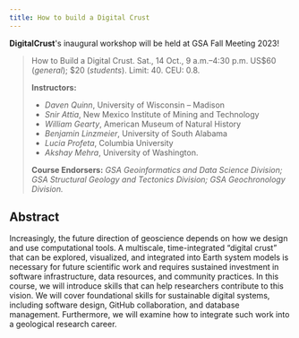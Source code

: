 ```yaml
---
title: How to build a Digital Crust
---
```


**DigitalCrust**'s inaugural workshop will be held at GSA Fall Meeting 2023!

> How to Build a Digital Crust. Sat., 14 Oct., 9 a.m.–4:30 p.m. US$60 (_general_); $20 (_students_). Limit: 40. CEU: 0.8.
>
> **Instructors:**
>
> - _Daven Quinn_, University of Wisconsin – Madison
> - _Snir Attia_, New Mexico Institute of Mining and Technology
> - _William Gearty_, American Museum of Natural History
> - _Benjamin Linzmeier_, University of South Alabama
> - _Lucia Profeta_, Columbia University
> - _Akshay Mehra_, University of Washington.
>
> **Course Endorsers:** *GSA Geoinformatics and Data Science Division; GSA
> Structural Geology and Tectonics Division; GSA Geochronology Division.*

## Abstract

Increasingly, the future direction of geoscience depends on how we design and
use computational tools. A multiscale, time-integrated “digital crust” that can
be explored, visualized, and integrated into Earth system models is necessary
for future scientific work and requires sustained investment in software
infrastructure, data resources, and community practices. In this course, we will
introduce skills that can help researchers contribute to this vision. We will
cover foundational skills for sustainable digital systems, including software
design, GitHub collaboration, and database management. Furthermore, we will
examine how to integrate such work into a geological research career.
